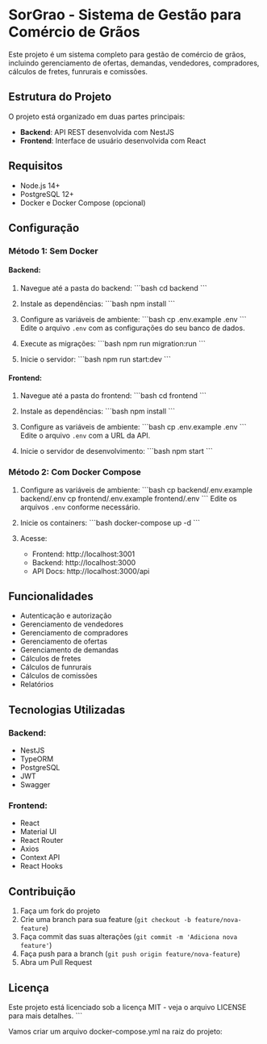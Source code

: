 # SorGrao - Sistema de Gestão para Comércio de Grãos

Este projeto é um sistema completo para gestão de comércio de grãos, incluindo gerenciamento de ofertas, demandas, vendedores, compradores, cálculos de fretes, funrurais e comissões.

## Estrutura do Projeto

O projeto está organizado em duas partes principais:

- **Backend**: API REST desenvolvida com NestJS
- **Frontend**: Interface de usuário desenvolvida com React

## Requisitos

- Node.js 14+
- PostgreSQL 12+
- Docker e Docker Compose (opcional)

## Configuração

### Método 1: Sem Docker

#### Backend:

1. Navegue até a pasta do backend:
   \`\`\`bash
   cd backend
   \`\`\`

2. Instale as dependências:
   \`\`\`bash
   npm install
   \`\`\`

3. Configure as variáveis de ambiente:
   \`\`\`bash
   cp .env.example .env
   \`\`\`
   Edite o arquivo `.env` com as configurações do seu banco de dados.

4. Execute as migrações:
   \`\`\`bash
   npm run migration:run
   \`\`\`

5. Inicie o servidor:
   \`\`\`bash
   npm run start:dev
   \`\`\`

#### Frontend:

1. Navegue até a pasta do frontend:
   \`\`\`bash
   cd frontend
   \`\`\`

2. Instale as dependências:
   \`\`\`bash
   npm install
   \`\`\`

3. Configure as variáveis de ambiente:
   \`\`\`bash
   cp .env.example .env
   \`\`\`
   Edite o arquivo `.env` com a URL da API.

4. Inicie o servidor de desenvolvimento:
   \`\`\`bash
   npm start
   \`\`\`

### Método 2: Com Docker Compose

1. Configure as variáveis de ambiente:
   \`\`\`bash
   cp backend/.env.example backend/.env
   cp frontend/.env.example frontend/.env
   \`\`\`
   Edite os arquivos `.env` conforme necessário.

2. Inicie os containers:
   \`\`\`bash
   docker-compose up -d
   \`\`\`

3. Acesse:
   - Frontend: http://localhost:3001
   - Backend: http://localhost:3000
   - API Docs: http://localhost:3000/api

## Funcionalidades

- Autenticação e autorização
- Gerenciamento de vendedores
- Gerenciamento de compradores
- Gerenciamento de ofertas
- Gerenciamento de demandas
- Cálculos de fretes
- Cálculos de funrurais
- Cálculos de comissões
- Relatórios

## Tecnologias Utilizadas

### Backend:
- NestJS
- TypeORM
- PostgreSQL
- JWT
- Swagger

### Frontend:
- React
- Material UI
- React Router
- Axios
- Context API
- React Hooks

## Contribuição

1. Faça um fork do projeto
2. Crie uma branch para sua feature (`git checkout -b feature/nova-feature`)
3. Faça commit das suas alterações (`git commit -m 'Adiciona nova feature'`)
4. Faça push para a branch (`git push origin feature/nova-feature`)
5. Abra um Pull Request

## Licença

Este projeto está licenciado sob a licença MIT - veja o arquivo LICENSE para mais detalhes.
\`\`\`

Vamos criar um arquivo docker-compose.yml na raiz do projeto:
